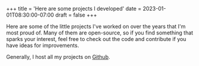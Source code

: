 +++
title = 'Here are some projects I developed'
date = 2023-01-01T08:30:00-07:00
draft = false
+++ 

Here are some of the little projects I've worked on over the years that I'm most proud of. Many of them are open-source, so if you find something that sparks your interest, feel free to check out the code and contribute if you have ideas for improvements.

Generally, I host all my projects on [Github](https://github.com/yplog).
